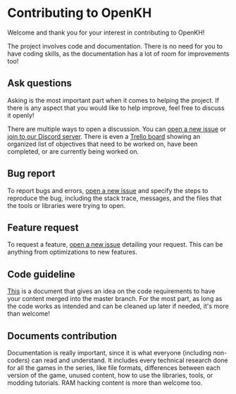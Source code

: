 # Contributing to OpenKH

Welcome and thank you for your interest in contributing to OpenKH!

The project involves code and documentation. There is no need for you to have coding skills, as the documentation has a lot of room for improvements too!

## Ask questions

Asking is the most important part when it comes to helping the project. If there is any aspect that you would like to help improve, feel free to discuss it openly!

There are multiple ways to open a discussion. You can [open a new issue](https://github.com/Xeeynamo/OpenKh/issues/new) or [join to our Discord server](https://discord.gg/DjTGXp3). There is even a [Trello board](https://trello.com/b/xUMpsGBE/openkh) showing an organized list of objectives that need to be worked on, have been completed, or are currently being worked on.

## Bug report

To report bugs and errors, [open a new issue](https://github.com/Xeeynamo/OpenKh/issues/new) and specify the steps to reproduce the bug, including the stack trace, messages, and the files that the tools or libraries were trying to open.

## Feature request

To request a feature, [open a new issue](https://github.com/Xeeynamo/OpenKh/issues/new) detailing your request. This can be anything from optimizations to new features.

## Code guideline

[This](CODE_GUIDELINE.md) is a document that gives an idea on the code requirements to have your content merged into the master branch. For the most part, as long as the code works as intended and can be cleaned up later if needed, it's more than welcome!

## Documents contribution

Documentation is really important, since it is what everyone (including non-coders) can read and understand. It includes every technical research done for all the games in the series, like file formats, differences between each version of the game, unused content, how to use the libraries, tools, or modding tutorials. RAM hacking content is more than welcome too.
